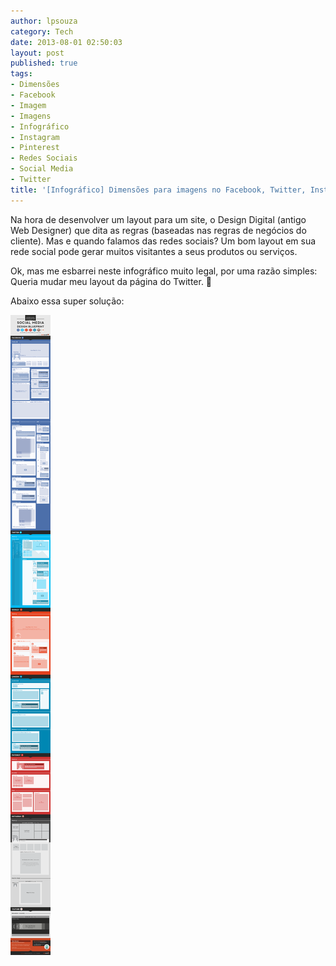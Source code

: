 ```yaml
---
author: lpsouza
category: Tech
date: 2013-08-01 02:50:03
layout: post
published: true
tags:
- Dimensões
- Facebook
- Imagem
- Imagens
- Infográfico
- Instagram
- Pinterest
- Redes Sociais
- Social Media
- Twitter
title: '[Infográfico] Dimensões para imagens no Facebook, Twitter, Instagram, Pinterest'
---
```


Na hora de desenvolver um layout para um site, o Design Digital (antigo Web Designer) que dita as regras (baseadas nas regras de negócios do cliente). Mas e quando falamos das redes sociais? Um bom layout em sua rede social pode gerar muitos visitantes a seus produtos ou serviços.

Ok, mas me esbarrei neste infográfico muito legal, por uma razão simples: Queria mudar meu layout da página do Twitter. 🙂

Abaixo essa super solução:

![Blueprint](/wp-content/uploads/2013/08/social-media-design-blueprint.png)
